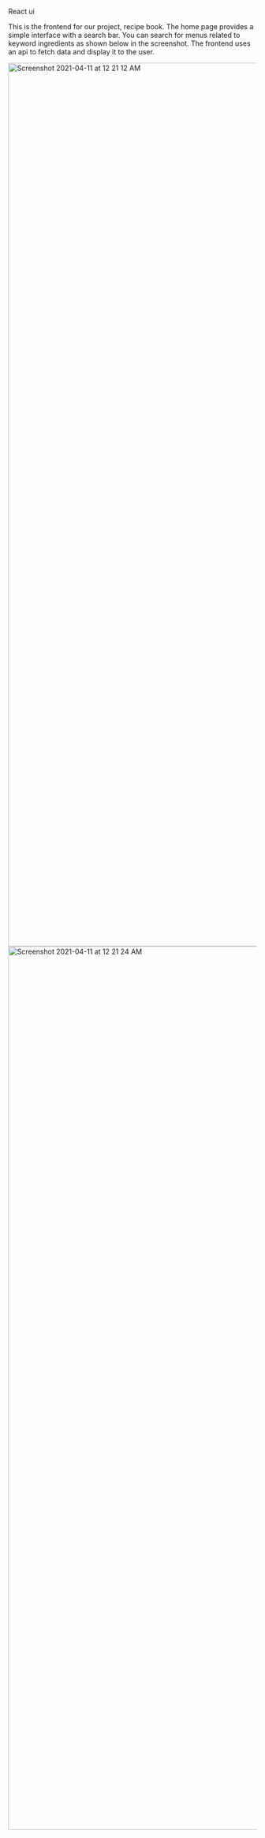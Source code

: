 React ui

This is the frontend for our project, recipe book. The home page provides a simple interface with a search bar. You can search for menus related to keyword ingredients as shown below in the screenshot.
The frontend uses an api to fetch data and display it to the user.

<img width="1792" alt="Screenshot 2021-04-11 at 12 21 12 AM" src="https://user-images.githubusercontent.com/38828402/114281457-154d7a80-9a5c-11eb-82fe-5845bd321dc8.png">

<img width="1792" alt="Screenshot 2021-04-11 at 12 21 24 AM" src="https://user-images.githubusercontent.com/38828402/114281458-17afd480-9a5c-11eb-90c6-c0a9e0ab6178.png">
